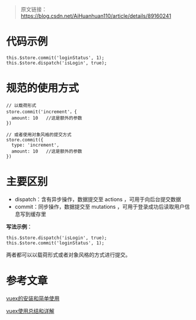 > 原文链接：<https://blog.csdn.net/AiHuanhuan110/article/details/89160241>

# 代码示例

	this.$store.commit('loginStatus', 1);
	this.$store.dispatch('isLogin', true);

# 规范的使用方式

	// 以载荷形式
	store.commit('increment'，{
	  amount: 10   //这是额外的参数
	})
	 
	// 或者使用对象风格的提交方式
	store.commit({
	  type: 'increment',
	  amount: 10   //这是额外的参数
	})

# 主要区别

- dispatch：含有异步操作，数据提交至 actions ，可用于向后台提交数据
- commit：同步操作，数据提交至 mutations ，可用于登录成功后读取用户信息写到缓存里

**写法示例**：

	this.$store.dispatch('isLogin', true);
	this.$store.commit('loginStatus', 1);

两者都可以以载荷形式或者对象风格的方式进行提交。

# 参考文章
[vuex的安装和简单使用](https://blog.csdn.net/AiHuanhuan110/article/details/89185816 "vuex的安装和简单使用")

[vuex使用总结和详解](https://blog.csdn.net/AiHuanhuan110/article/details/89184259#t7 "vuex使用总结和详解")